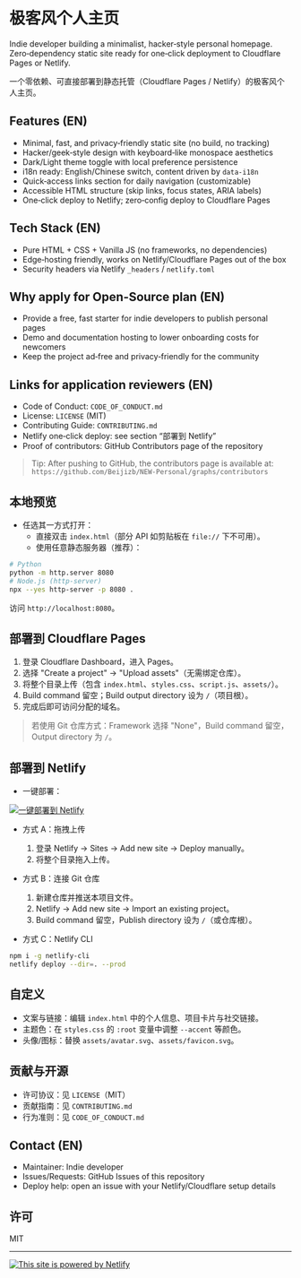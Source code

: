 # 极客风个人主页

Indie developer building a minimalist, hacker‑style personal homepage. Zero‑dependency static site ready for one‑click deployment to Cloudflare Pages or Netlify.

一个零依赖、可直接部署到静态托管（Cloudflare Pages / Netlify）的极客风个人主页。

## Features (EN)

- Minimal, fast, and privacy‑friendly static site (no build, no tracking)
- Hacker/geek‑style design with keyboard‑like monospace aesthetics
- Dark/Light theme toggle with local preference persistence
- i18n ready: English/Chinese switch, content driven by `data-i18n`
- Quick‑access links section for daily navigation (customizable)
- Accessible HTML structure (skip links, focus states, ARIA labels)
- One‑click deploy to Netlify; zero‑config deploy to Cloudflare Pages

## Tech Stack (EN)

- Pure HTML + CSS + Vanilla JS (no frameworks, no dependencies)
- Edge‑hosting friendly, works on Netlify/Cloudflare Pages out of the box
- Security headers via Netlify `_headers` / `netlify.toml`

## Why apply for Open‑Source plan (EN)

- Provide a free, fast starter for indie developers to publish personal pages
- Demo and documentation hosting to lower onboarding costs for newcomers
- Keep the project ad‑free and privacy‑friendly for the community

## Links for application reviewers (EN)

- Code of Conduct: `CODE_OF_CONDUCT.md`
- License: `LICENSE` (MIT)
- Contributing Guide: `CONTRIBUTING.md`
- Netlify one‑click deploy: see section “部署到 Netlify”
- Proof of contributors: GitHub Contributors page of the repository

> Tip: After pushing to GitHub, the contributors page is available at: `https://github.com/Beijizb/NEW-Personal/graphs/contributors`

## 本地预览

- 任选其一方式打开：
  - 直接双击 `index.html`（部分 API 如剪贴板在 `file://` 下不可用）。
  - 使用任意静态服务器（推荐）：

```bash
# Python
python -m http.server 8080
# Node.js (http-server)
npx --yes http-server -p 8080 .
```

访问 `http://localhost:8080`。

## 部署到 Cloudflare Pages

1. 登录 Cloudflare Dashboard，进入 Pages。
2. 选择 "Create a project" → "Upload assets"（无需绑定仓库）。
3. 将整个目录上传（包含 `index.html`、`styles.css`、`script.js`、`assets/`）。
4. Build command 留空；Build output directory 设为 `/`（项目根）。
5. 完成后即可访问分配的域名。

> 若使用 Git 仓库方式：Framework 选择 "None"，Build command 留空，Output directory 为 `/`。

## 部署到 Netlify

- 一键部署：

[![一键部署到 Netlify](https://www.netlify.com/img/deploy/button.svg)](https://app.netlify.com/start/deploy?repository=https://github.com/Beijizb/NEW-Personal)

- 方式 A：拖拽上传
  1. 登录 Netlify → Sites → Add new site → Deploy manually。
  2. 将整个目录拖入上传。

- 方式 B：连接 Git 仓库
  1. 新建仓库并推送本项目文件。
  2. Netlify → Add new site → Import an existing project。
  3. Build command 留空，Publish directory 设为 `/`（或仓库根）。

- 方式 C：Netlify CLI

```bash
npm i -g netlify-cli
netlify deploy --dir=. --prod
```

## 自定义

- 文案与链接：编辑 `index.html` 中的个人信息、项目卡片与社交链接。
- 主题色：在 `styles.css` 的 `:root` 变量中调整 `--accent` 等颜色。
- 头像/图标：替换 `assets/avatar.svg`、`assets/favicon.svg`。

## 贡献与开源

- 许可协议：见 `LICENSE`（MIT）
- 贡献指南：见 `CONTRIBUTING.md`
- 行为准则：见 `CODE_OF_CONDUCT.md`

## Contact (EN)

- Maintainer: Indie developer
- Issues/Requests: GitHub Issues of this repository
- Deploy help: open an issue with your Netlify/Cloudflare setup details

## 许可

MIT

---

[![This site is powered by Netlify](https://www.netlify.com/img/global/badges/netlify-color-accent.svg)](https://www.netlify.com)
